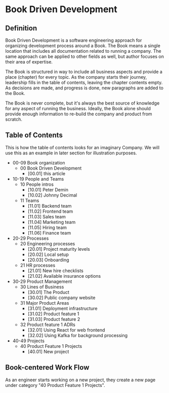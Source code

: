 # Book Driven Development

## Definition

Book Driven Development is a software engineering approach for organizing development process around a Book.
The Book means a single location that includes all documentation related to running a company.
The same approach can be applied to other fields as well, but author focuses on their area of expertise.

The Book is structured in way to include all business aspects and provide a place (chapter) for every topic.
As the company starts their journey, leadership fills in the table of contents, leaving the chapter contents empty.
As decisions are made, and progress is done, new paragraphs are added to the Book.

The Book is never complete, but it's always the best source of knowledge for any aspect of running the business.
Ideally, the Book alone should provide enough information to re-build the company and product from scratch.

## Table of Contents

This is how the table of contents looks for an imaginary Company.
We will use this as an example in later section for illustration purposes.

- 00-09 Book organization
  - 00 Book Driven Development
    - [00.01] this article
- 10-19 People and Teams
  - 10 People intros
    - [10.01] Peter Demin
    - [10.02] Johnny Decimal
  - 11 Teams
    - [11.01] Backend team
    - [11.02] Frontend team
    - [11.03] Sales team
    - [11.04] Marketing team
    - [11.05] Hiring team
    - [11.06] Finance team
- 20-29 Processes
  - 20 Engineering processes
    - [20.01] Project maturity levels
    - [20.02] Local setup
    - [20.03] Onboarding
  - 21 HR processes
    - [21.01] New hire checklists
    - [21.02] Available insurance options
- 30-29 Product Management
  - 30 Lines of Business
    - [30.01] The Product
    - [30.02] Public company website
  - 31 Major Product Areas
    - [31.01] Deployment infrastructure
    - [31.02] Product feature 1
    - [31.03] Product feature 2
  - 32 Product feature 1 ADRs
    - [32.01] Using React for web frontend
    - [32.02] Using Kafka for background processing
- 40-49 Projects
  - 40 Product Feature 1 Projects
    - [40.01] New project

## Book-centered Work Flow

As an engineer starts working on a new project, they create a new page under category "40 Product Feature 1 Projects".
